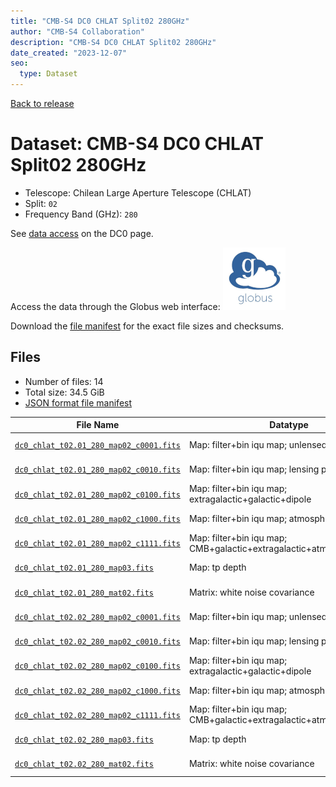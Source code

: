 ```yaml
---
title: "CMB-S4 DC0 CHLAT Split02 280GHz"
author: "CMB-S4 Collaboration"
description: "CMB-S4 DC0 CHLAT Split02 280GHz"
date_created: "2023-12-07"
seo:
  type: Dataset
---
```


[Back to release](./dc0.html#datasets)

# Dataset: CMB-S4 DC0 CHLAT Split02 280GHz

- Telescope: Chilean Large Aperture Telescope (CHLAT)
- Split: `02`
- Frequency Band (GHz): `280`

See [data access](./dc0.html#data-access) on the DC0 page.

Access the data through the Globus web interface: [![Download via Globus](images/globus-logo.png)](https://app.globus.org/file-manager?origin_id=c9dc477a-3db5-4946-874d-a5dc7efcabcf&origin_path=%2Fdatareleases%2Fdc0%2Fmission%2Fchlat%2Fsplit02%2F280%2F)

Download the [file manifest](https://g-9fdb0b.6b7bd8.0ec8.data.globus.org/datareleases/dc0/mission/chlat/split02/280/manifest.json) for the exact file sizes and checksums.

## Files

- Number of files: 14
- Total size: 34.5 GiB
- [JSON format file manifest](https://g-9fdb0b.6b7bd8.0ec8.data.globus.org/datareleases/dc0/mission/chlat/split02/280/manifest.json)

|                                                                                File Name                                                                                 |                               Datatype                               |  Size   |
| ------------------------------------------------------------------------------------------------------------------------------------------------------------------------ | -------------------------------------------------------------------- | ------- |
| [`dc0_chlat_t02.01_280_map02_c0001.fits`](https://g-9fdb0b.6b7bd8.0ec8.data.globus.org/datareleases/dc0/mission/chlat/split02/280/dc0_chlat_t02.01_280_map02_c0001.fits) | Map: filter+bin iqu map; unlensed primary CMB                        | 2.3 GiB |
| [`dc0_chlat_t02.01_280_map02_c0010.fits`](https://g-9fdb0b.6b7bd8.0ec8.data.globus.org/datareleases/dc0/mission/chlat/split02/280/dc0_chlat_t02.01_280_map02_c0010.fits) | Map: filter+bin iqu map; lensing perturbation                        | 2.3 GiB |
| [`dc0_chlat_t02.01_280_map02_c0100.fits`](https://g-9fdb0b.6b7bd8.0ec8.data.globus.org/datareleases/dc0/mission/chlat/split02/280/dc0_chlat_t02.01_280_map02_c0100.fits) | Map: filter+bin iqu map; extragalactic+galactic+dipole               | 2.3 GiB |
| [`dc0_chlat_t02.01_280_map02_c1000.fits`](https://g-9fdb0b.6b7bd8.0ec8.data.globus.org/datareleases/dc0/mission/chlat/split02/280/dc0_chlat_t02.01_280_map02_c1000.fits) | Map: filter+bin iqu map; atmosphere+noise                            | 2.3 GiB |
| [`dc0_chlat_t02.01_280_map02_c1111.fits`](https://g-9fdb0b.6b7bd8.0ec8.data.globus.org/datareleases/dc0/mission/chlat/split02/280/dc0_chlat_t02.01_280_map02_c1111.fits) | Map: filter+bin iqu map; CMB+galactic+extragalactic+atmosphere+noise | 2.3 GiB |
| [`dc0_chlat_t02.01_280_map03.fits`](https://g-9fdb0b.6b7bd8.0ec8.data.globus.org/datareleases/dc0/mission/chlat/split02/280/dc0_chlat_t02.01_280_map03.fits)             | Map: tp depth                                                        | 1.5 GiB |
| [`dc0_chlat_t02.01_280_mat02.fits`](https://g-9fdb0b.6b7bd8.0ec8.data.globus.org/datareleases/dc0/mission/chlat/split02/280/dc0_chlat_t02.01_280_mat02.fits)             | Matrix: white noise covariance                                       | 4.5 GiB |
| [`dc0_chlat_t02.02_280_map02_c0001.fits`](https://g-9fdb0b.6b7bd8.0ec8.data.globus.org/datareleases/dc0/mission/chlat/split02/280/dc0_chlat_t02.02_280_map02_c0001.fits) | Map: filter+bin iqu map; unlensed primary CMB                        | 2.3 GiB |
| [`dc0_chlat_t02.02_280_map02_c0010.fits`](https://g-9fdb0b.6b7bd8.0ec8.data.globus.org/datareleases/dc0/mission/chlat/split02/280/dc0_chlat_t02.02_280_map02_c0010.fits) | Map: filter+bin iqu map; lensing perturbation                        | 2.3 GiB |
| [`dc0_chlat_t02.02_280_map02_c0100.fits`](https://g-9fdb0b.6b7bd8.0ec8.data.globus.org/datareleases/dc0/mission/chlat/split02/280/dc0_chlat_t02.02_280_map02_c0100.fits) | Map: filter+bin iqu map; extragalactic+galactic+dipole               | 2.3 GiB |
| [`dc0_chlat_t02.02_280_map02_c1000.fits`](https://g-9fdb0b.6b7bd8.0ec8.data.globus.org/datareleases/dc0/mission/chlat/split02/280/dc0_chlat_t02.02_280_map02_c1000.fits) | Map: filter+bin iqu map; atmosphere+noise                            | 2.3 GiB |
| [`dc0_chlat_t02.02_280_map02_c1111.fits`](https://g-9fdb0b.6b7bd8.0ec8.data.globus.org/datareleases/dc0/mission/chlat/split02/280/dc0_chlat_t02.02_280_map02_c1111.fits) | Map: filter+bin iqu map; CMB+galactic+extragalactic+atmosphere+noise | 2.3 GiB |
| [`dc0_chlat_t02.02_280_map03.fits`](https://g-9fdb0b.6b7bd8.0ec8.data.globus.org/datareleases/dc0/mission/chlat/split02/280/dc0_chlat_t02.02_280_map03.fits)             | Map: tp depth                                                        | 1.5 GiB |
| [`dc0_chlat_t02.02_280_mat02.fits`](https://g-9fdb0b.6b7bd8.0ec8.data.globus.org/datareleases/dc0/mission/chlat/split02/280/dc0_chlat_t02.02_280_mat02.fits)             | Matrix: white noise covariance                                       | 4.5 GiB |

